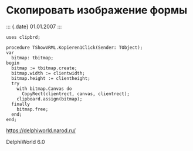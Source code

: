 Скопировать изображение формы
=============================

::: {.date}
01.01.2007
:::

    uses clipbrd;
     
    procedure TShowVRML.Kopieren1Click(Sender: TObject);
    var
      bitmap: tbitmap;
    begin
      bitmap := tbitmap.create;
      bitmap.width := clientwidth;
      bitmap.height := clientheight;
      try
        with bitmap.Canvas do
          CopyRect(clientrect, canvas, clientrect);
        clipboard.assign(bitmap);
      finally
        bitmap.free;
      end;
    end;
     

<https://delphiworld.narod.ru/>

DelphiWorld 6.0
